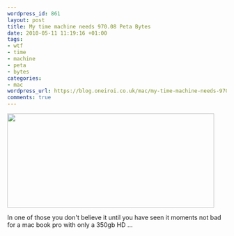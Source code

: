 ```yaml
--- 
wordpress_id: 861
layout: post
title: My time machine needs 970.08 Peta Bytes
date: 2010-05-11 11:19:16 +01:00
tags: 
- wtf
- time
- machine
- peta
- bytes
categories: 
- mac
wordpress_url: https://blog.oneiroi.co.uk/mac/my-time-machine-needs-970-08-peta-bytes
comments: true
---
```

<a href="https://blog.oneiroi.co.uk/uploads/2010/05/time_machine_wtf.png"><img src="https://blog.oneiroi.co.uk/uploads/2010/05/time_machine_wtf.png" alt="" title="time_machine_wtf" width="475" height="217" class="alignnone size-full wp-image-862" /></a>

In one of those you don't believe it until you have seen it moments not bad for a mac book pro with only a 350gb HD ...
